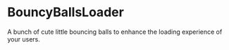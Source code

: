 # BouncyBallsLoader
A bunch of cute little bouncing balls to enhance the loading experience of your users.
